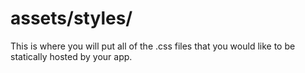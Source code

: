 # assets/styles/

This is where you will put all of the .css files that you would like to be statically hosted by your app.


<docmeta name="displayName" value="styles">

